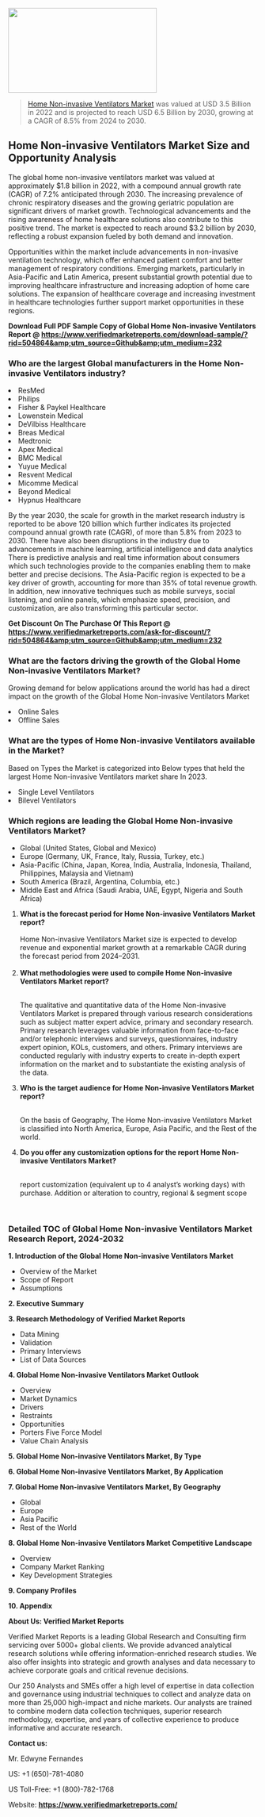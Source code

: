 
<img src="https://ffe5etoiles.com/wp-content/uploads/2024/12/MST1-300x171.png" alt="" width="300" height="171" class="alignnone size-medium wp-image-20088" /><blockquote><p><p><a href="https://www.verifiedmarketreports.com/download-sample/?rid=504864&utm_source=Github&utm_medium=232" target="_blank">Home Non-invasive Ventilators Market</a> was valued at USD 3.5 Billion in 2022 and is projected to reach USD 6.5 Billion by 2030, growing at a CAGR of 8.5% from 2024 to 2030.</p></blockquote><p><h2>Home Non-invasive Ventilators Market Size and Opportunity Analysis</h2><p>The global home non-invasive ventilators market was valued at approximately $1.8 billion in 2022, with a compound annual growth rate (CAGR) of 7.2% anticipated through 2030. The increasing prevalence of chronic respiratory diseases and the growing geriatric population are significant drivers of market growth. Technological advancements and the rising awareness of home healthcare solutions also contribute to this positive trend. The market is expected to reach around $3.2 billion by 2030, reflecting a robust expansion fueled by both demand and innovation.</p><p>Opportunities within the market include advancements in non-invasive ventilation technology, which offer enhanced patient comfort and better management of respiratory conditions. Emerging markets, particularly in Asia-Pacific and Latin America, present substantial growth potential due to improving healthcare infrastructure and increasing adoption of home care solutions. The expansion of healthcare coverage and increasing investment in healthcare technologies further support market opportunities in these regions.</p></p><p class=""><strong>Download Full PDF Sample Copy of Global Home Non-invasive Ventilators Report @ <a href="https://www.verifiedmarketreports.com/download-sample/?rid=504864&amp;utm_source=Github&amp;utm_medium=232" target="_blank">https://www.verifiedmarketreports.com/download-sample/?rid=504864&amp;utm_source=Github&amp;utm_medium=232</a></strong></p><h3 id="" class="">Who are the largest Global manufacturers in the Home Non-invasive Ventilators industry?</h3><p><li>ResMed</li><li> Philips</li><li> Fisher & Paykel Healthcare</li><li> Lowenstein Medical</li><li> DeVilbiss Healthcare</li><li> Breas Medical</li><li> Medtronic</li><li> Apex Medical</li><li> BMC Medical</li><li> Yuyue Medical</li><li> Resvent Medical</li><li> Micomme Medical</li><li> Beyond Medical</li><li> Hypnus Healthcare</li></p><div class=""><div class="" dir="" data-message-author-role="" data-message-id="" data-message-model-slug=""><div class=""><div class=""><div class=""><div class="" dir="" data-message-author-role="" data-message-id="" data-message-model-slug=""><div class=""><div class=""><p>By the year 2030, the scale for growth in the market research industry is reported to be above 120 billion which further indicates its projected compound annual growth rate (CAGR), of more than 5.8% from 2023 to 2030. There have also been disruptions in the industry due to advancements in machine learning, artificial intelligence and data analytics There is predictive analysis and real time information about consumers which such technologies provide to the companies enabling them to make better and precise decisions. The Asia-Pacific region is expected to be a key driver of growth, accounting for more than 35% of total revenue growth. In addition, new innovative techniques such as mobile surveys, social listening, and online panels, which emphasize speed, precision, and customization, are also transforming this particular sector.</p><p><strong>Get Discount On The Purchase Of This Report @&nbsp; <a href="https://www.verifiedmarketreports.com/ask-for-discount/?rid=504864&amp;utm_source=Github&amp;utm_medium=232" target="_blank">https://www.verifiedmarketreports.com/ask-for-discount/?rid=504864&amp;utm_source=Github&amp;utm_medium=232</a></strong></p></div></div></div></div></div></div></div></div><h3 id="" class="">What are the factors driving the growth of the Global Home Non-invasive Ventilators Market?</h3><p id="" class="">Growing demand for below applications around the world has had a direct impact on the growth of the Global Home Non-invasive Ventilators Market</p><p id="" class=""><li>Online Sales</li><li> Offline Sales</li></p><h3 id="" class="">What are the types of Home Non-invasive Ventilators available in the Market?</h3><p id="" class="">Based on Types the Market is categorized into Below types that held the largest Home Non-invasive Ventilators market share In 2023.</p><p id="" class=""><li>Single Level Ventilators</li><li> Bilevel Ventilators</li></p><h3 id="" class="">Which regions are leading the Global Home Non-invasive Ventilators Market?</h3><ul><li>Global (United States, Global and Mexico)</li><li>Europe (Germany, UK, France, Italy, Russia, Turkey, etc.)</li><li>Asia-Pacific (China, Japan, Korea, India, Australia, Indonesia, Thailand, Philippines, Malaysia and Vietnam)</li><li>South America (Brazil, Argentina, Columbia, etc.)</li><li>Middle East and Africa (Saudi Arabia, UAE, Egypt, Nigeria and South Africa)</li></ul><p><ol><li><strong>What is the forecast period for Home Non-invasive Ventilators Market report?<br /></strong><br /><span data-sheets-root="1" data-sheets-value="{&quot;1&quot;:2,&quot;2&quot;:&quot;XXXX size is expected to develop revenue and exponential market growth at a remarkable CAGR during the forecast period from 2024&ndash;2030.&quot;}" data-sheets-userformat="{&quot;2&quot;:12674,&quot;4&quot;:{&quot;1&quot;:2,&quot;2&quot;:16776960},&quot;10&quot;:2,&quot;11&quot;:0,&quot;15&quot;:&quot;Arial&quot;,&quot;16&quot;:12}">Home Non-invasive Ventilators Market size is expected to develop revenue and exponential market growth at a remarkable CAGR during the forecast period from 2024&ndash;2031.</span><br /><br /></li><li><strong>What methodologies were used to compile Home Non-invasive Ventilators Market report?<br /><br /></strong><p>The qualitative and quantitative data of the&nbsp;Home Non-invasive Ventilators Market is prepared through various research considerations such as subject matter expert advice, primary and secondary research. Primary research leverages valuable information from face-to-face and/or telephonic interviews and surveys, questionnaires, industry expert opinion, KOLs, customers, and others. Primary interviews are conducted regularly with industry experts to create in-depth expert information on the market and to substantiate the existing analysis of the data.&nbsp;</p></li><li><strong>Who is the target audience for Home Non-invasive Ventilators Market report?<br /><br /></strong><p>On the basis of Geography, The&nbsp;Home Non-invasive Ventilators Market is classified into North America, Europe, Asia Pacific, and the Rest of the world.</p></li><li><strong>Do you offer any customization options for the report Home Non-invasive Ventilators Market?<br /><br /></strong><p>report customization (equivalent up to 4 analyst&rsquo;s working days) with purchase. Addition or alteration to country, regional &amp; segment scope</p><p>&nbsp;</p></li></ol></p><h3 id="" class="">Detailed TOC of Global Home Non-invasive Ventilators Market Research Report, 2024-2032</h3><p id="" class=""><strong>1. Introduction of the Global Home Non-invasive Ventilators Market</strong></p><ul><li>Overview of the Market</li><li>Scope of Report</li><li>Assumptions</li></ul><p id="" class=""><strong>2. Executive Summary</strong></p><p id="" class=""><strong>3. Research Methodology of&nbsp;Verified Market Reports</strong></p><ul><li>Data Mining</li><li>Validation</li><li>Primary Interviews</li><li>List of Data Sources</li></ul><p id="" class=""><strong>4. Global Home Non-invasive Ventilators Market Outlook</strong></p><ul><li>Overview</li><li>Market Dynamics</li><li>Drivers</li><li>Restraints</li><li>Opportunities</li><li>Porters Five Force Model</li><li>Value Chain Analysis</li></ul><p id="" class=""><strong>5. Global Home Non-invasive Ventilators Market, By&nbsp;Type</strong></p><p id="" class=""><strong>6. Global Home Non-invasive Ventilators Market, By Application</strong></p><p id="" class=""><strong>7. Global Home Non-invasive Ventilators Market, By Geography</strong></p><ul><li>Global</li><li>Europe</li><li>Asia Pacific</li><li>Rest of the World</li></ul><p id="" class=""><strong>8. Global Home Non-invasive Ventilators Market Competitive Landscape</strong></p><ul><li>Overview</li><li>Company Market Ranking</li><li>Key Development Strategies</li></ul><p id="" class=""><strong>9. Company Profiles</strong></p><p id="" class=""><strong>10. Appendix</strong></p><p id="" class=""><strong>About Us: Verified Market Reports</strong></p><p id="" class="">Verified Market Reports is a leading Global Research and Consulting firm servicing over 5000+ global clients. We provide advanced analytical research solutions while offering information-enriched research studies. We also offer insights into strategic and growth analyses and data necessary to achieve corporate goals and critical revenue decisions.</p><p id="" class="">Our 250 Analysts and SMEs offer a high level of expertise in data collection and governance using industrial techniques to collect and analyze data on more than 25,000 high-impact and niche markets. Our analysts are trained to combine modern data collection techniques, superior research methodology, expertise, and years of collective experience to produce informative and accurate research.</p><p id="" class=""><strong>Contact us:</strong></p><p id="" class="">Mr. Edwyne Fernandes</p><p id="" class="">US: +1 (650)-781-4080</p><p id="" class="">US Toll-Free: +1 (800)-782-1768</p><p id="" class="">Website: <a target="" data-test-app-aware-link=""><strong>https://www.verifiedmarketreports.com/</strong></a></p>
